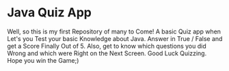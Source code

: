 # Java Quiz App

Well, so this is my first Repository of many to Come! A basic Quiz app when Let's you Test your basic Knowledge about Java. Answer in True / False and get a Score Finally Out of 5. Also, get to know which questions you did Wrong and which were Right on the Next Screen. Good Luck Quizzing.
Hope you win the Game;)
